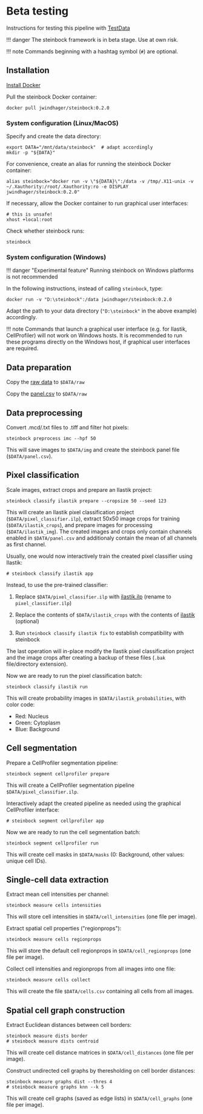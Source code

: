# Beta testing

Instructions for testing this pipeline with [TestData](https://github.com/BodenmillerGroup/TestData)

!!! danger
    The steinbock framework is in beta stage. Use at own risk.

!!! note
    Commands beginning with a hashtag symbol (`#`) are optional.

## Installation

[Install Docker](https://docs.docker.com/get-docker/)

Pull the steinbock Docker container:

    docker pull jwindhager/steinbock:0.2.0

### System configuration (Linux/MacOS)

Specify and create the data directory:

    export DATA="/mnt/data/steinbock"  # adapt accordingly
    mkdir -p "${DATA}"

For convenience, create an alias for running the steinbock Docker container:

    alias steinbock="docker run -v \"${DATA}\":/data -v /tmp/.X11-unix -v ~/.Xauthority:/root/.Xauthority:ro -e DISPLAY jwindhager/steinbock:0.2.0"

If necessary, allow the Docker container to run graphical user interfaces:

    # this is unsafe!
    xhost +local:root

Check whether steinbock runs:

    steinbock

### System configuration (Windows)

!!! danger "Experimental feature"
    Running steinbock on Windows platforms is not recommended

In the following instructions, instead of calling `steinbock`, type:

    docker run -v "D:\steinbock":/data jwindhager/steinbock:0.2.0

Adapt the path to your data directory (`"D:\steinbock"` in the above example) accordingly.

!!! note
    Commands that launch a graphical user interface (e.g. for Ilastik, CellProfiler) will not work on Windows hosts. It is recommended to run these programs directly on the Windows host, if graphical user interfaces are required.

## Data preparation

Copy the [raw data](https://github.com/BodenmillerGroup/TestData/tree/main/datasets/210308_ImcTestData/raw) to `$DATA/raw`

Copy the [panel.csv](https://github.com/BodenmillerGroup/TestData/blob/main/datasets/210308_ImcTestData/panel.csv) to `$DATA/raw`

## Data preprocessing

Convert .mcd/.txt files to .tiff and filter hot pixels:

    steinbock preprocess imc --hpf 50

This will save images to `$DATA/img` and create the steinbock panel file (`$DATA/panel.csv`).

## Pixel classification

Scale images, extract crops and prepare an Ilastik project:

    steinbock classify ilastik prepare --cropsize 50 --seed 123

This will create an Ilastik pixel classification project (`$DATA/pixel_classifier.ilp`), extract 50x50 image crops for training (`$DATA/ilastik_crops`), and prepare images for processing (`$DATA/ilastik_img`). The created images and crops only contain channels enabled in `$DATA/panel.csv` and additionaly contain the mean of all channels as first channel.

Usually, one would now interactively train the created pixel classifier using Ilastik:

    # steinbock classify ilastik app

Instead, to use the pre-trained classifier:
  
  1. Replace `$DATA/pixel_classifier.ilp` with [ilastik.ilp](https://github.com/BodenmillerGroup/TestData/blob/main/datasets/210308_ImcTestData/ilastik.ilp) (rename to `pixel_classifier.ilp`)
  
  2. Replace the contents of `$DATA/ilastik_crops` with the contents of [ilastik](https://github.com/BodenmillerGroup/TestData/tree/main/datasets/210308_ImcTestData/analysis/ilastik) (optional)
  
  3. Run `steinbock classify ilastik fix` to establish compatibility with steinbock

The last operation will in-place modify the Ilastik pixel classification project and the image crops after creating a backup of these files (`.bak` file/directory extension).

Now we are ready to run the pixel classification batch:

    steinbock classify ilastik run

This will create probability images in `$DATA/ilastik_probabilities`, with color code:

- Red: Nucleus
- Green: Cytoplasm
- Blue: Background

## Cell segmentation

Prepare a CellProfiler segmentation pipeline:

    steinbock segment cellprofiler prepare

This will create a CellProfiler segmentation pipeline `$DATA/pixel_classifier.ilp`.

Interactively adapt the created pipeline as needed using the graphical CellProfiler interface:

    # steinbock segment cellprofiler app

Now we are ready to run the cell segmentation batch:

    steinbock segment cellprofiler run

This will create cell masks in `$DATA/masks` (0: Background, other values: unique cell IDs).

## Single-cell data extraction

Extract mean cell intensities per channel:

    steinbock measure cells intensities

This will store cell intensities in `$DATA/cell_intensities` (one file per image).

Extract spatial cell properties ("regionprops"):

    steinbock measure cells regionprops

This will store the default cell regionprops in `$DATA/cell_regionprops` (one file per image).

Collect cell intensities and regionprops from all images into one file:

    steinbock measure cells collect

This will create the file `$DATA/cells.csv` containing all cells from all images.

## Spatial cell graph construction

Extract Euclidean distances between cell borders:

    steinbock measure dists border
    # steinbock measure dists centroid

This will create cell distance matrices in `$DATA/cell_distances` (one file per image).

Construct undirected cell graphs by theresholding on cell border distances:

    steinbock measure graphs dist --thres 4
    # steinbock measure graphs knn --k 5

This will create cell graphs (saved as edge lists) in `$DATA/cell_graphs` (one file per image).
